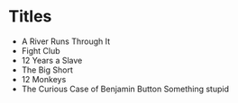 # Titles

- A River Runs Through It
- Fight Club
- 12 Years a Slave
- The Big Short
- 12 Monkeys
- The Curious Case of Benjamin Button
Something stupid

